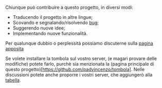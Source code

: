 Chiunque può contribuire a questo progetto, in diversi modi:
* Traducendo il progetto in altre lingue;
* Scovando e segnalando/risolvendo [bug](https://github.com/padvincenzo/tombola/issues);
* Suggerendo nuove idee;
* Implementando nuove funzionalità.

Per qualunque dubbio o perplessità possiamo discuterne sulla [pagina apposita](https://github.com/padvincenzo/tombola/discussions)

Se volete installare la tombola sul vostro server, (e magari provare delle modifiche) potete farlo, purchè sia menzionata la (pagina principale di questo progetto)[https://github.com/padvincenzo/tombola]. Nelle discussioni potete anche proporre i vostri server, che aggiungerò alla [tabella](https://github.com/padvincenzo/tombola/blob/main/README.md#server-disponibili).
